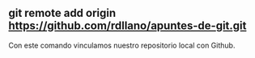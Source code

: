 ## git remote add origin https://github.com/rdllano/apuntes-de-git.git
Con este comando vinculamos nuestro repositorio local con Github.
